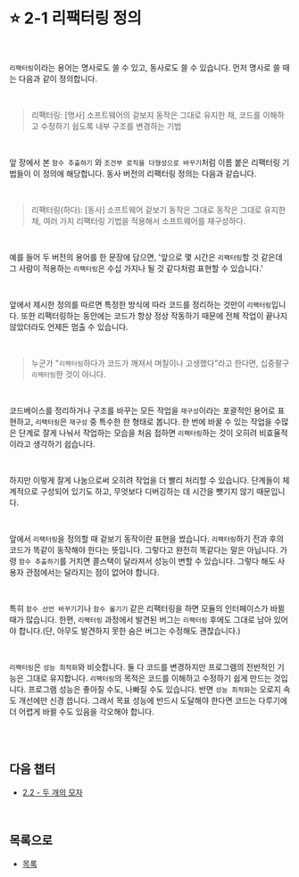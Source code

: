 # :star: 2-1 리팩터링 정의

<br>

`리팩터링`이라는 용어는 명사로도 쓸 수 있고, 동사로도 쓸 수 있습니다. 먼저 명사로 쓸 때는 다음과 같이 정의합니다.

<br>

> 리팩터링: [명사] 소프트웨어의 겉보지 동작은 그대로 유지한 채, 코드를 이해하고 수정하기 쉽도록 내부 구조를 변경하는 기법

<br>

앞 장에서 본 `함수 추출하기` 와 `조건부 로직을 다형성으로 바꾸기`처럼 이름 붙은 리팩터링 기법들이 이 정의에 해당합니다. 동사 버전의 리팩터링 정의는 다음과 같습니다.

<br>

> 리팩터링(하다): [동사] 소프트웨어 겉보기 동작은 그대로 동작은 그대로 유지한 채, 여러 가지 리팩터링 기법을 적용해서 소프트웨어를 재구성하다.

<br>

예를 들어 두 버전의 용어를 한 문장에 담으면, '앞으로 몇 시간은 `리팩터링`할 것 같은데 그 사람이 적용하는 `리팩터링`은 수십 가지나 될 것 같다처럼 표현할 수 있습니다.'

<br>

앞에서 제시한 정의를 따르면 특정한 방식에 따라 코드를 정리하는 것만이 `리팩터링`입니다. 또한 리팩터링하는 동안에는 코드가 항상 정상 작동하기 때문에 전체 작업이 끝나지 않았더라도 언제든 멈출 수 있습니다.

<br>

> 누군가 "`리팩터링`하다가 코드가 깨져서 며칠이나 고생했다"라고 한다면, 십중팔구 `리팩터링`한 것이 아니다.

<br>

코드베이스를 정리하거나 구조를 바꾸는 모든 작업을 `재구성`이라는 포괄적인 용어로 표현하고, `리팩터링`은 `재구성` 중 특수한 한 형태로 봅니다. 한 번에 바꿀 수 있는 작업을 수많은 단계로 잘게 나눠서 작업하는 모습을 처음 접하면 `리팩터링`하는 것이 오히려 비효율적이라고 생각하기 쉽습니다.

<br>

하지만 이렇게 잘게 나눔으로써 오히려 작업을 더 빨리 처리할 수 있습니다. 단계들이 체계적으로 구성되어 있기도 하고, 무엇보다 디버깅하는 데 시간을 뺏기지 않기 때문입니다.

<br>

앞에서 `리팩터링`을 정의할 때 겉보기 동작이란 표현을 썼습니다. `리팩터링`하기 전과 후의 코드가 똑같이 동작해야 한다는 뜻입니다. 그렇다고 완전히 똑같다는 말은 아닙니다. 가령 `함수 추출하기`를 거치면 콜스택이 달라져서 성능이 변할 수 있습니다. 그렇다 해도 사용자 관점에서는 달라지는 점이 없어야 합니다.

<br>

특히 `함수 선언 바꾸기`기나 `함수 옮기기` 같은 리팩터링을 하면 모듈의 인터페이스가 바뀔 때가 많습니다. 한편, `리팩터링` 과정에서 발견된 버그는 `리팩터링` 후에도 그대로 남아 있어야 합니다.(단, 아무도 발견하지 못한 숨은 버그는 수정해도 괜찮습니다.)

<br>

`리팩터링`은 `성능 최적화`와 비슷합니다. 둘 다 코드를 변경하지만 프로그램의 전반적인 기능은 그대로 유지합니다. `리팩터링`의 목적은 코드를 이해하고 수정하기 쉽게 만드는 것입니다. 프로그램 성능은 좋아질 수도, 나빠질 수도 있습니다. 반면 `성능 최적화`는 오로지 속도 개선에만 신경 씁니다. 그래서 목표 성능에 반드시 도달해야 한다면 코드는 다루기에 더 어렵게 바뀔 수도 있음을 각오해야 합니다.

<br>

<br>

## 다음 챕터

- [2.2 - 두 개의 모자](https://github.com/Esoolgnah/Summary_of_Refactoring_2nd_Edition/blob/main/Notes/02_리팩터링_원칙/02_02_두_개의_모자.md)

<br>

## 목록으로

- [목록](https://github.com/Esoolgnah/Summary_of_Refactoring_2nd_Edition/blob/main/Notes/02_리팩터링_원칙/02_00_리팩터링_원칙.md)
